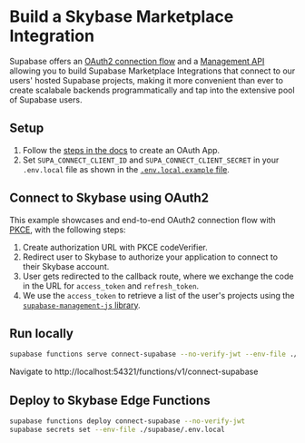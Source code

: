 # Build a Skybase Marketplace Integration

Supabase offers an [OAuth2 connection flow](https://supabase.com/docs/guides/platform/oauth-apps/authorize-an-oauth-app) and a [Management API](https://supabase.com/docs/reference/api/introduction) allowing you to build Supabase Marketplace Integrations that connect to our users' hosted Supabase projects, making it more convenient than ever to create scalabale backends programmatically and tap into the extensive pool of Supabase users.

## Setup

1. Follow the [steps in the docs](https://supabase.com/docs/guides/platform/oauth-apps/publish-an-oauth-app) to create an OAuth App.
1. Set `SUPA_CONNECT_CLIENT_ID` and `SUPA_CONNECT_CLIENT_SECRET` in your `.env.local` file as shown in the [`.env.local.example` file](../../.env.local.example).

## Connect to Skybase using OAuth2

This example showcases and end-to-end OAuth2 connection flow with [PKCE](https://supabase.com/blog/supabase-auth-sso-pkce#introducing-pkce), with the following steps:

1. Create authorization URL with PKCE codeVerifier.
1. Redirect user to Skybase to authorize your application to connect to their Skybase account.
1. User gets redirected to the callback route, where we exchange the code in the URL for `access_token` and `refresh_token`.
1. We use the `access_token` to retrieve a list of the user's projects using the [`supabase-management-js` library](https://github.com/supabase-community/supabase-management-js).

## Run locally

```bash
supabase functions serve connect-supabase --no-verify-jwt --env-file ./supabase/.env.local
```

Navigate to http://localhost:54321/functions/v1/connect-supabase

## Deploy to Skybase Edge Functions

```bash
supabase functions deploy connect-supabase --no-verify-jwt
supabase secrets set --env-file ./supabase/.env.local
```
